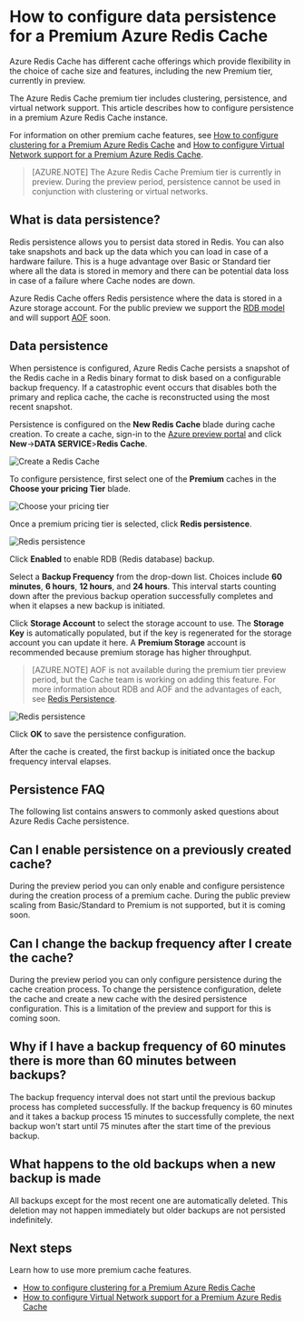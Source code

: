 <properties 
	pageTitle="How to configure data persistence for a Premium Azure Redis Cache" 
	description="Learn how to configure and manage data persistence your Premium tier Azure Redis Cache instances" 
	services="redis-cache" 
	documentationCenter="" 
	authors="steved0x" 
	manager="dwrede" 
	editor=""/>

<tags
	ms.service="cache"
	ms.date="10/01/2015"
	wacn.date=""/>

# How to configure data persistence for a Premium Azure Redis Cache

Azure Redis Cache has different cache offerings which provide flexibility in the choice of cache size and features, including the new Premium tier, currently in preview.

The Azure Redis Cache premium tier includes clustering, persistence, and virtual network support. This article describes how to configure persistence in a premium Azure Redis Cache instance.

For information on other premium cache features, see [How to configure clustering for a Premium Azure Redis Cache](/documentation/articles/cache-how-to-premium-clustering) and [How to configure Virtual Network support for a Premium Azure Redis Cache](/documentation/articles/cache-how-to-premium-vnet).

>[AZURE.NOTE] The Azure Redis Cache Premium tier is currently in preview. During the preview period, persistence cannot be used in conjunction with clustering or virtual networks.

## What is data persistence?
Redis persistence allows you to persist data stored in Redis. You can also take snapshots and back up the data which you can load in case of a hardware failure. This is a huge advantage over Basic or Standard tier where all the data is stored in memory and there can be potential data loss in case of a failure where Cache nodes are down.

Azure Redis Cache offers Redis persistence where the data is stored in a Azure storage account. For the public preview we support the [RDB model](http://redis.io/topics/persistence) and will support [AOF](http://redis.io/topics/persistence) soon.

## Data persistence
When persistence is configured, Azure Redis Cache persists a snapshot of the Redis cache in a Redis binary format to disk based on a configurable backup frequency. If a catastrophic event occurs that disables both the primary and replica cache, the cache is reconstructed using the most recent snapshot.

Persistence is configured on the **New Redis Cache** blade during cache creation. To create a cache, sign-in to the [Azure preview portal](https://manage.windowsazure.cn) and click **New**->**DATA SERVICE**>**Redis Cache**.

![Create a Redis Cache][redis-cache-new-cache-menu]

To configure persistence, first select one of the **Premium** caches in the **Choose your pricing Tier** blade.

![Choose your pricing tier][redis-cache-premium-pricing-tier]

Once a premium pricing tier is selected, click **Redis persistence**.

![Redis persistence][redis-cache-persistence]

Click **Enabled** to enable RDB (Redis database) backup.

Select a **Backup Frequency** from the drop-down list. Choices include **60 minutes**, **6 hours**, **12 hours**, and **24 hours**. This interval starts counting down after the previous backup operation successfully completes and when it elapses a new backup is initiated.

Click **Storage Account** to select the storage account to use. The **Storage Key** is automatically populated, but if the key is regenerated for the storage account you can update it here. A **Premium Storage** account is recommended because premium storage has higher throughput.

>[AZURE.NOTE] AOF is not available during the premium tier preview period, but the Cache team is working on adding this feature. For more information about RDB and AOF and the advantages of each, see [Redis Persistence](http://redis.io/topics/persistence).

![Redis persistence][redis-cache-persistence-selected]

Click **OK** to save the persistence configuration.

After the cache is created, the first backup is initiated once the backup frequency interval elapses.

## Persistence FAQ

The following list contains answers to commonly asked questions about Azure Redis Cache persistence.

## Can I enable persistence on a previously created cache?

During the preview period you can only enable and configure persistence during the creation process of a premium cache. During the public preview scaling from Basic/Standard to Premium is not supported, but it is coming soon.

## Can I change the backup frequency after I create the cache?

During the preview period you can only configure persistence during the cache creation process. To change the persistence configuration, delete the cache and create a new cache with the desired persistence configuration. This is a limitation of the preview and support for this is coming soon.

## Why if I have a backup frequency of 60 minutes there is more than 60 minutes between backups?

The backup frequency interval does not start until the previous backup process has completed successfully. If the backup frequency is 60 minutes and it takes a backup process 15 minutes to successfully complete, the next backup won't start until 75 minutes after the start time of the previous backup.

## What happens to the old backups when a new backup is made

All backups except for the most recent one are automatically deleted. This deletion may not happen immediately but older backups are not persisted indefinitely.

## Next steps
Learn how to use more premium cache features.

-	[How to configure clustering for a Premium Azure Redis Cache](/documentation/articles/cache-how-to-premium-clustering)
-	[How to configure Virtual Network support for a Premium Azure Redis Cache](/documentation/articles/cache-how-to-premium-vnet)
  
<!-- IMAGES -->

[redis-cache-new-cache-menu]: ./media/cache-how-to-premium-persistence/redis-cache-new-cache-menu.png

[redis-cache-premium-pricing-tier]: ./media/cache-how-to-premium-persistence/redis-cache-premium-pricing-tier.png

[redis-cache-persistence]: ./media/cache-how-to-premium-persistence/redis-cache-persistence.png

[redis-cache-persistence-selected]: ./media/cache-how-to-premium-persistence/redis-cache-persistence-selected.png
